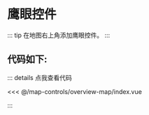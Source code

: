 <script setup>
import Map from './index.vue'
</script>
# 鹰眼控件

::: tip
在地图右上角添加鹰眼控件。
:::

<Map />

## 代码如下:

::: details 点我查看代码

<<< @/map-controls/overview-map/index.vue

:::